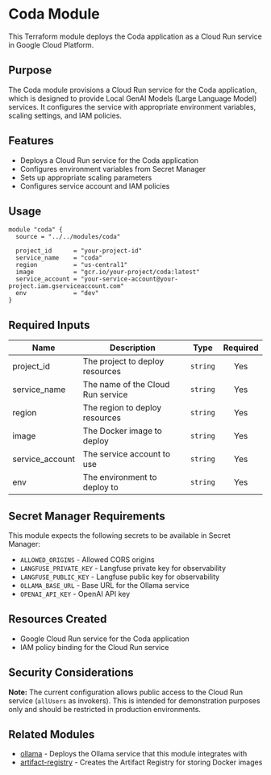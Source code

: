# Coda Module

This Terraform module deploys the Coda application as a Cloud Run service in Google Cloud Platform.

## Purpose

The Coda module provisions a Cloud Run service for the Coda application, which is designed to provide Local GenAI Models (Large Language Model) services. It configures the service with appropriate environment variables, scaling settings, and IAM policies.

## Features

- Deploys a Cloud Run service for the Coda application
- Configures environment variables from Secret Manager
- Sets up appropriate scaling parameters
- Configures service account and IAM policies

## Usage

```hcl
module "coda" {
  source = "../../modules/coda"

  project_id      = "your-project-id"
  service_name    = "coda"
  region          = "us-central1"
  image           = "gcr.io/your-project/coda:latest"
  service_account = "your-service-account@your-project.iam.gserviceaccount.com"
  env             = "dev"
}
```

## Required Inputs

| Name | Description | Type | Required |
|------|-------------|------|:--------:|
| project_id | The project to deploy resources | `string` | Yes |
| service_name | The name of the Cloud Run service | `string` | Yes |
| region | The region to deploy resources | `string` | Yes |
| image | The Docker image to deploy | `string` | Yes |
| service_account | The service account to use | `string` | Yes |
| env | The environment to deploy to | `string` | Yes |

## Secret Manager Requirements

This module expects the following secrets to be available in Secret Manager:

- `ALLOWED_ORIGINS` - Allowed CORS origins
- `LANGFUSE_PRIVATE_KEY` - Langfuse private key for observability
- `LANGFUSE_PUBLIC_KEY` - Langfuse public key for observability
- `OLLAMA_BASE_URL` - Base URL for the Ollama service
- `OPENAI_API_KEY` - OpenAI API key

## Resources Created

- Google Cloud Run service for the Coda application
- IAM policy binding for the Cloud Run service

## Security Considerations

**Note:** The current configuration allows public access to the Cloud Run service (`allUsers` as invokers). This is intended for demonstration purposes only and should be restricted in production environments.

## Related Modules

- [ollama](../ollama) - Deploys the Ollama service that this module integrates with
- [artifact-registry](../artifact-registry) - Creates the Artifact Registry for storing Docker images